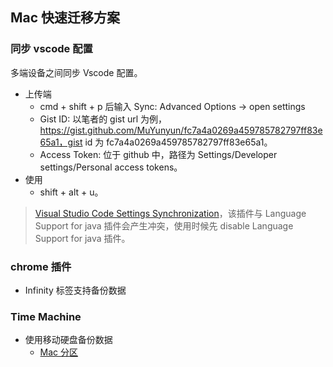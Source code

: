 <!--
abbrlink: be6usutl
-->

## Mac 快速迁移方案

### 同步 vscode 配置

多端设备之间同步 Vscode 配置。

* 上传端
  * cmd + shift + p 后输入 Sync: Advanced Options -> open settings
  * Gist ID: 以笔者的 gist url 为例，https://gist.github.com/MuYunyun/fc7a4a0269a459785782797ff83e65a1，gist id 为 fc7a4a0269a459785782797ff83e65a1。
  * Access Token: 位于 github 中，路径为 Settings/Developer settings/Personal access tokens。
* 使用
  * shift + alt + u。

> [Visual Studio Code Settings Synchronization](http://shanalikhan.github.io/2015/12/15/Visual-Studio-Code-Sync-Settings.html)，该插件与 Language Support for java 插件会产生冲突，使用时候先 disable Language Support for java 插件。

### chrome 插件

* Infinity 标签支持备份数据

### Time Machine

* 使用移动硬盘备份数据
  * [Mac 分区](https://www.zhihu.com/question/37544123/answer/125566154)